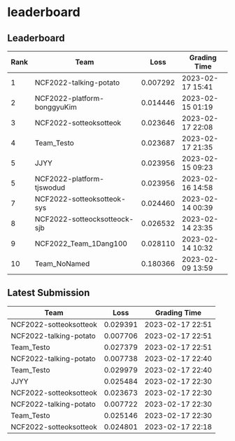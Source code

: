 
# leaderboard
## Leaderboard
|Rank|Team|Loss|Grading Time|
|----|----|----|------------|
|1|NCF2022-talking-potato|0.007292|2023-02-17 15:41|
|2|NCF2022-platform-bonggyuKim|0.014446|2023-02-15 01:19|
|3|NCF2022-sotteoksotteok|0.023646|2023-02-17 22:08|
|4|Team_Testo|0.023687|2023-02-17 21:35|
|5|JJYY|0.023956|2023-02-15 09:23|
|5|NCF2022-platform-tjswodud|0.023956|2023-02-16 14:58|
|7|NCF2022-sotteoksotteok-sys|0.024460|2023-02-14 00:39|
|8|NCF2022-sotteocksotteock-sjb|0.026532|2023-02-14 23:35|
|9|NCF2022_Team_1Dang100|0.028110|2023-02-14 10:32|
|10|Team_NoNamed|0.180366|2023-02-09 13:59|

## Latest Submission
|Team|Loss|Grading Time|
|----|----|------------|
|NCF2022-sotteoksotteok|0.029391|2023-02-17 22:51|
|NCF2022-talking-potato|0.007706|2023-02-17 22:51|
|Team_Testo|0.027379|2023-02-17 22:51|
|NCF2022-talking-potato|0.007738|2023-02-17 22:40|
|Team_Testo|0.029979|2023-02-17 22:40|
|JJYY|0.025484|2023-02-17 22:30|
|NCF2022-sotteoksotteok|0.023673|2023-02-17 22:30|
|NCF2022-talking-potato|0.007722|2023-02-17 22:30|
|Team_Testo|0.025146|2023-02-17 22:30|
|NCF2022-sotteoksotteok|0.024801|2023-02-17 22:18|

